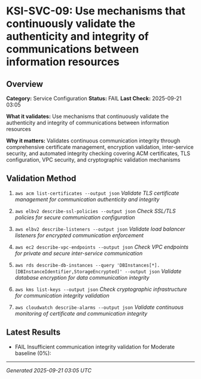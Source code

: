 # KSI-SVC-09: Use mechanisms that continuously validate the authenticity and integrity of communications between information resources

## Overview

**Category:** Service Configuration
**Status:** FAIL
**Last Check:** 2025-09-21 03:05

**What it validates:** Use mechanisms that continuously validate the authenticity and integrity of communications between information resources

**Why it matters:** Validates continuous communication integrity through comprehensive certificate management, encryption validation, inter-service security, and automated integrity checking covering ACM certificates, TLS configuration, VPC security, and cryptographic validation mechanisms

## Validation Method

1. `aws acm list-certificates --output json`
   *Validate TLS certificate management for communication authenticity and integrity*

2. `aws elbv2 describe-ssl-policies --output json`
   *Check SSL/TLS policies for secure communication configuration*

3. `aws elbv2 describe-listeners --output json`
   *Validate load balancer listeners for encrypted communication enforcement*

4. `aws ec2 describe-vpc-endpoints --output json`
   *Check VPC endpoints for private and secure inter-service communication*

5. `aws rds describe-db-instances --query 'DBInstances[*].[DBInstanceIdentifier,StorageEncrypted]' --output json`
   *Validate database encryption for data communication integrity*

6. `aws kms list-keys --output json`
   *Check cryptographic infrastructure for communication integrity validation*

7. `aws cloudwatch describe-alarms --output json`
   *Validate continuous monitoring of certificate and communication integrity*

## Latest Results

- FAIL Insufficient communication integrity validation for Moderate baseline (0%): 

---
*Generated 2025-09-21 03:05 UTC*